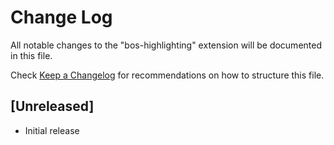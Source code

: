# Change Log

All notable changes to the "bos-highlighting" extension will be documented in this file.

Check [Keep a Changelog](http://keepachangelog.com/) for recommendations on how to structure this file.

## [Unreleased]

- Initial release